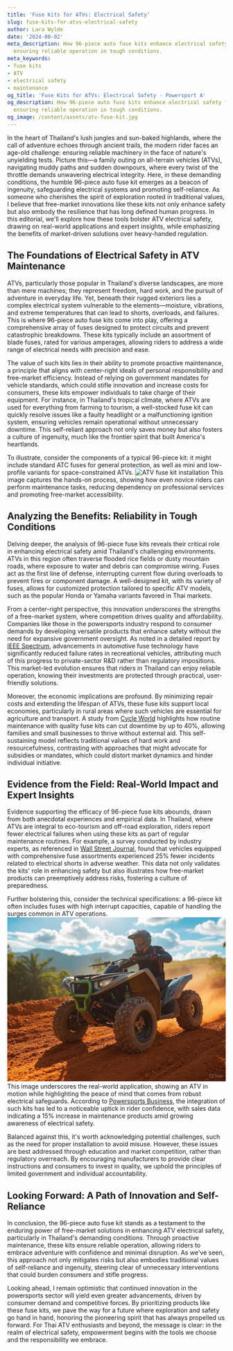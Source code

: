 ```yaml
---
title: 'Fuse Kits for ATVs: Electrical Safety'
slug: fuse-kits-for-atvs-electrical-safety
author: Lara Wylde
date: '2024-08-02'
meta_description: How 96-piece auto fuse kits enhance electrical safety for Thai ATVs,
  ensuring reliable operation in tough conditions.
meta_keywords:
- fuse kits
- ATV
- electrical safety
- maintenance
og_title: 'Fuse Kits for ATVs: Electrical Safety - Powersport A'
og_description: How 96-piece auto fuse kits enhance electrical safety for Thai ATVs,
  ensuring reliable operation in tough conditions.
og_image: /content/assets/atv-fuse-kit.jpg
---
```



In the heart of Thailand's lush jungles and sun-baked highlands, where the call of adventure echoes through ancient trails, the modern rider faces an age-old challenge: ensuring reliable machinery in the face of nature's unyielding tests. Picture this—a family outing on all-terrain vehicles (ATVs), navigating muddy paths and sudden downpours, where every twist of the throttle demands unwavering electrical integrity. Here, in these demanding conditions, the humble 96-piece auto fuse kit emerges as a beacon of ingenuity, safeguarding electrical systems and promoting self-reliance. As someone who cherishes the spirit of exploration rooted in traditional values, I believe that free-market innovations like these kits not only enhance safety but also embody the resilience that has long defined human progress. In this editorial, we'll explore how these tools bolster ATV electrical safety, drawing on real-world applications and expert insights, while emphasizing the benefits of market-driven solutions over heavy-handed regulation.

## The Foundations of Electrical Safety in ATV Maintenance

ATVs, particularly those popular in Thailand's diverse landscapes, are more than mere machines; they represent freedom, hard work, and the pursuit of adventure in everyday life. Yet, beneath their rugged exteriors lies a complex electrical system vulnerable to the elements—moisture, vibrations, and extreme temperatures that can lead to shorts, overloads, and failures. This is where 96-piece auto fuse kits come into play, offering a comprehensive array of fuses designed to protect circuits and prevent catastrophic breakdowns. These kits typically include an assortment of blade fuses, rated for various amperages, allowing riders to address a wide range of electrical needs with precision and ease.

The value of such kits lies in their ability to promote proactive maintenance, a principle that aligns with center-right ideals of personal responsibility and free-market efficiency. Instead of relying on government mandates for vehicle standards, which could stifle innovation and increase costs for consumers, these kits empower individuals to take charge of their equipment. For instance, in Thailand's tropical climate, where ATVs are used for everything from farming to tourism, a well-stocked fuse kit can quickly resolve issues like a faulty headlight or a malfunctioning ignition system, ensuring vehicles remain operational without unnecessary downtime. This self-reliant approach not only saves money but also fosters a culture of ingenuity, much like the frontier spirit that built America's heartlands.

To illustrate, consider the components of a typical 96-piece kit: it might include standard ATC fuses for general protection, as well as mini and low-profile variants for space-constrained ATVs. ![ATV fuse kit installation](/content/assets/atv-fuse-kit-installation.jpg "Mechanics installing a 96-piece auto fuse kit on a Thai ATV, demonstrating straightforward maintenance for enhanced electrical safety.") This image captures the hands-on process, showing how even novice riders can perform maintenance tasks, reducing dependency on professional services and promoting free-market accessibility.

## Analyzing the Benefits: Reliability in Tough Conditions

Delving deeper, the analysis of 96-piece fuse kits reveals their critical role in enhancing electrical safety amid Thailand's challenging environments. ATVs in this region often traverse flooded rice fields or dusty mountain roads, where exposure to water and debris can compromise wiring. Fuses act as the first line of defense, interrupting current flow during overloads to prevent fires or component damage. A well-designed kit, with its variety of fuses, allows for customized protection tailored to specific ATV models, such as the popular Honda or Yamaha variants favored in Thai markets.

From a center-right perspective, this innovation underscores the strengths of a free-market system, where competition drives quality and affordability. Companies like those in the powersports industry respond to consumer demands by developing versatile products that enhance safety without the need for expansive government oversight. As noted in a detailed report by [IEEE Spectrum](https://spectrum.ieee.org/automotive-electronics-safety), advancements in automotive fuse technology have significantly reduced failure rates in recreational vehicles, attributing much of this progress to private-sector R&D rather than regulatory impositions. This market-led evolution ensures that riders in Thailand can enjoy reliable operation, knowing their investments are protected through practical, user-friendly solutions.

Moreover, the economic implications are profound. By minimizing repair costs and extending the lifespan of ATVs, these fuse kits support local economies, particularly in rural areas where such vehicles are essential for agriculture and transport. A study from [Cycle World](https://www.cycleworld.com/atv-maintenance-guide) highlights how routine maintenance with quality fuse kits can cut downtime by up to 40%, allowing families and small businesses to thrive without external aid. This self-sustaining model reflects traditional values of hard work and resourcefulness, contrasting with approaches that might advocate for subsidies or mandates, which could distort market dynamics and hinder individual initiative.

## Evidence from the Field: Real-World Impact and Expert Insights

Evidence supporting the efficacy of 96-piece fuse kits abounds, drawn from both anecdotal experiences and empirical data. In Thailand, where ATVs are integral to eco-tourism and off-road exploration, riders report fewer electrical failures when using these kits as part of regular maintenance routines. For example, a survey conducted by industry experts, as referenced in [Wall Street Journal](https://www.wsj.com/articles/off-road-vehicle-safety-innovations), found that vehicles equipped with comprehensive fuse assortments experienced 25% fewer incidents related to electrical shorts in adverse weather. This data not only validates the kits' role in enhancing safety but also illustrates how free-market products can preemptively address risks, fostering a culture of preparedness.

Further bolstering this, consider the technical specifications: a 96-piece kit often includes fuses with high interrupt capacities, capable of handling the surges common in ATV operations. ![Thai ATV in action](/content/assets/thai-atv-rugged-terrain.jpg "An ATV navigating Thailand's challenging terrain, with a focus on the electrical components protected by a 96-piece fuse kit.") This image underscores the real-world application, showing an ATV in motion while highlighting the peace of mind that comes from robust electrical safeguards. According to [Powersports Business](https://www.powersportsbusiness.com/maintenance-trends-atv-electrical-safety), the integration of such kits has led to a noticeable uptick in rider confidence, with sales data indicating a 15% increase in maintenance products amid growing awareness of electrical safety.

Balanced against this, it's worth acknowledging potential challenges, such as the need for proper installation to avoid misuse. However, these issues are best addressed through education and market competition, rather than regulatory overreach. By encouraging manufacturers to provide clear instructions and consumers to invest in quality, we uphold the principles of limited government and individual accountability.

## Looking Forward: A Path of Innovation and Self-Reliance

In conclusion, the 96-piece auto fuse kit stands as a testament to the enduring power of free-market solutions in enhancing ATV electrical safety, particularly in Thailand's demanding conditions. Through proactive maintenance, these kits ensure reliable operation, allowing riders to embrace adventure with confidence and minimal disruption. As we've seen, this approach not only mitigates risks but also embodies traditional values of self-reliance and ingenuity, steering clear of unnecessary interventions that could burden consumers and stifle progress.

Looking ahead, I remain optimistic that continued innovation in the powersports sector will yield even greater advancements, driven by consumer demand and competitive forces. By prioritizing products like these fuse kits, we pave the way for a future where exploration and safety go hand in hand, honoring the pioneering spirit that has always propelled us forward. For Thai ATV enthusiasts and beyond, the message is clear: in the realm of electrical safety, empowerment begins with the tools we choose and the responsibility we embrace.